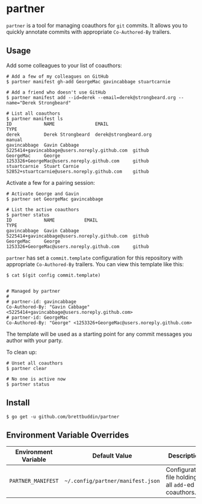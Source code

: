 # partner

`partner` is a tool for managing coauthors for `git` commits. It allows you to
quickly annotate commits with appropriate `Co-Authored-By` trailers.

## Usage

Add some colleagues to your list of coauthors:

```
# Add a few of my colleagues on GitHub
$ partner manifest gh-add GeorgeMac gavincabbage stuartcarnie

# Add a friend who doesn't use GitHub
$ partner manifest add --id=derek --email=derek@strongbeard.org --name="Derek Strongbeard"

# List all coauthors
$ partner manifest ls
ID            NAME               EMAIL                                          TYPE
derek         Derek Strongbeard  derek@strongbeard.org                          manual
gavincabbage  Gavin Cabbage      5225414+gavincabbage@users.noreply.github.com  github
GeorgeMac     George             1253326+GeorgeMac@users.noreply.github.com     github
stuartcarnie  Stuart Carnie      52852+stuartcarnie@users.noreply.github.com    github
```

Activate a few for a pairing session:

```
# Activate George and Gavin
$ partner set GeorgeMac gavincabbage

# List the active coauthors
$ partner status
ID            NAME           EMAIL                                          TYPE
gavincabbage  Gavin Cabbage  5225414+gavincabbage@users.noreply.github.com  github
GeorgeMac     George         1253326+GeorgeMac@users.noreply.github.com     github
```

`partner` has set a `commit.template` configuration for this repository with
appropriate `Co-Authored-By` trailers. You can view this template like this:

```
$ cat $(git config commit.template)


# Managed by partner
#
# partner-id: gavincabbage
Co-Authored-By: "Gavin Cabbage" <5225414+gavincabbage@users.noreply.github.com>
# partner-id: GeorgeMac
Co-Authored-By: "George" <1253326+GeorgeMac@users.noreply.github.com>
```

The template will be used as a starting point for any commit messages you author
with your party.

To clean up:

```
# Unset all coauthors
$ partner clear

# No one is active now
$ partner status
```

## Install

```
$ go get -u github.com/brettbuddin/partner
```

## Environment Variable Overrides

| Environment Variable | Default Value | Description |
| -------------------- | ------------- | ----------- |
| `PARTNER_MANIFEST`   | `~/.config/partner/manifest.json` | Configuration file holding all `add`-ed coauthors. |
